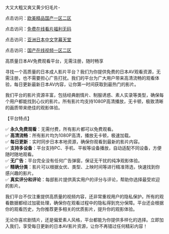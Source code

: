 大又大粗又爽又黄少妇毛片-

点击访问：<a href="https://heiliaoxwd5i8.pages.dev/">欧美精品国产一区二区</a>

点击访问：<a href="https://heiliaoe8ajia.pages.dev/">免费在线看片福利无码</a>

点击访问：<a href="https://heiliaowzu4ur.pages.dev/">亚洲日本中文字幕天堂</a>

点击访问：<a href="https://heiliaoll4qsx.pages.dev/">国产在线视频一区二区</a>

高质量日本AV免费观看平台，无需注册，随时畅享

寻找一个高质量的日本成人影片平台？我们为你提供免费的日本AV观看资源，无需注册，也不需要担心广告打扰。我们的平台为广大用户带来高清流畅的观看体验，每日更新最新日本AV内容，让你第一时间获取到最热门的影片。

我们平台的影片资源丰富，包括经典剧情片、制服诱惑、素人实录等类型，确保每个用户都能找到心仪的影片。所有影片均支持1080P高清播放，无卡顿，极致清晰的画质带来绝佳的观影体验。

【平台特点】

✅ **永久免费观看**：无需付费，所有影片都可以免费观看。  
✅ **高清流畅**：所有影片均为1080P高清，播放无卡顿，极速加载。  
✅ **每日更新**：实时同步日本本地资源，确保你观看到最新的影片内容。  
✅ **支持多设备**：平台支持PC、手机、平板等设备播放，自动适配不同设备，方便随时随地观看。  
✅ **无广告**：平台完全没有任何广告弹窗，保证无干扰的纯净观影体验。  
✅ **精确分类**：影片可以根据女优、类型、上映时间等进行精准筛选，快速找到你感兴趣的影片。  
✅ **真实评分和评论**：每部影片提供真实用户的评分与评论，帮助你选择最受欢迎的影片。

我们平台不仅注重提供高质量的视频内容，还非常重视用户的隐私保护。所有的观看数据都经过加密处理，确保你在观看过程中的隐私得到充分保障。平台还会根据你的观看历史，为你推荐更多相关的优质影片，提升你的观影体验。

无论你喜欢剧情片，还是偏爱素人风格，平台都能为你提供多样化的选择。立即加入我们，享受每日更新的日本AV影片资源，让你不再错过任何精彩内容！

<span style="display:none;">[Canonical link](https://github.com/bts89463/av7938)</span>
